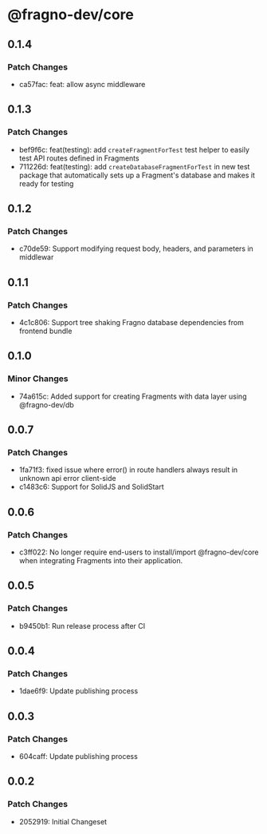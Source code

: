 # @fragno-dev/core

## 0.1.4

### Patch Changes

- ca57fac: feat: allow async middleware

## 0.1.3

### Patch Changes

- bef9f6c: feat(testing): add `createFragmentForTest` test helper to easily test API routes defined
  in Fragments
- 711226d: feat(testing): add `createDatabaseFragmentForTest` in new test package that automatically
  sets up a Fragment's database and makes it ready for testing

## 0.1.2

### Patch Changes

- c70de59: Support modifying request body, headers, and parameters in middlewar

## 0.1.1

### Patch Changes

- 4c1c806: Support tree shaking Fragno database dependencies from frontend bundle

## 0.1.0

### Minor Changes

- 74a615c: Added support for creating Fragments with data layer using @fragno-dev/db

## 0.0.7

### Patch Changes

- 1fa71f3: fixed issue where error() in route handlers always result in unknown api error
  client-side
- c1483c6: Support for SolidJS and SolidStart

## 0.0.6

### Patch Changes

- c3ff022: No longer require end-users to install/import @fragno-dev/core when integrating Fragments
  into their application.

## 0.0.5

### Patch Changes

- b9450b1: Run release process after CI

## 0.0.4

### Patch Changes

- 1dae6f9: Update publishing process

## 0.0.3

### Patch Changes

- 604caff: Update publishing process

## 0.0.2

### Patch Changes

- 2052919: Initial Changeset
